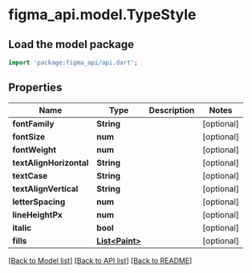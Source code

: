 # figma_api.model.TypeStyle

## Load the model package
```dart
import 'package:figma_api/api.dart';
```

## Properties
Name | Type | Description | Notes
------------ | ------------- | ------------- | -------------
**fontFamily** | **String** |  | [optional] 
**fontSize** | **num** |  | [optional] 
**fontWeight** | **num** |  | [optional] 
**textAlignHorizontal** | **String** |  | [optional] 
**textCase** | **String** |  | [optional] 
**textAlignVertical** | **String** |  | [optional] 
**letterSpacing** | **num** |  | [optional] 
**lineHeightPx** | **num** |  | [optional] 
**italic** | **bool** |  | [optional] 
**fills** | [**List&lt;Paint&gt;**](Paint.md) |  | [optional] 

[[Back to Model list]](../README.md#documentation-for-models) [[Back to API list]](../README.md#documentation-for-api-endpoints) [[Back to README]](../README.md)


